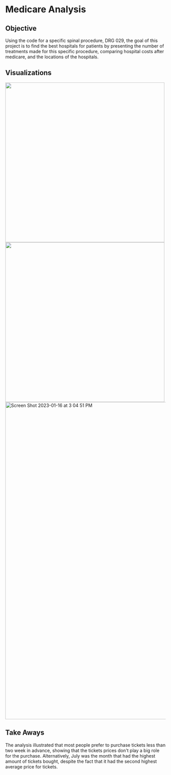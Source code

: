 # Medicare Analysis

## Objective
Using the code for a specific spinal procedure, DRG 029, the goal of this project is to find the best hospitals for patients by presenting the number of treatments made for this specific procedure, comparing hospital costs after medicare, and the locations of the hospitals. 

## Visualizations
<img src="https://user-images.githubusercontent.com/121649263/212803865-7d9abd6a-860c-437e-81f0-397b398b80d8.png" width="500" height="auto"> <img src="https://user-images.githubusercontent.com/121649263/212803925-b790be6f-3c1e-4e2e-8a1e-f074974bb2ca.png" width="500" height="auto">
<img width="993" alt="Screen Shot 2023-01-16 at 3 04 51 PM" src="https://user-images.githubusercontent.com/121649263/212803926-b9c03e96-f984-40ea-8a5a-87c03f39d638.png" width="350" height="auto">

## Take Aways
The analysis illustrated that most people prefer to purchase tickets less than two week in advance, showing that the tickets prices don't play a big role for the purchase. Alternatively, July was the month that had the highest amount of tickets bought, despite the fact that it had the second highest average price for tickets.
